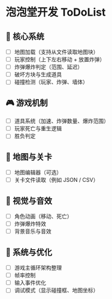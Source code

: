 # 泡泡堂开发 ToDoList

## 🧩 核心系统
- [ ] 地图加载（支持从文件读取地图块）
- [ ] 玩家控制（上下左右移动 + 放置炸弹）
- [ ] 炸弹爆炸判定（范围、延迟）
- [ ] 破坏方块与生成道具
- [ ] 碰撞检测（玩家、炸弹、墙体）

## 🎮 游戏机制
- [ ] 道具系统（加速、炸弹数量、爆炸范围）
- [ ] 玩家死亡与重生逻辑
- [ ] 胜负判定

## 🧱 地图与关卡
- [ ] 地图编辑器（可选）
- [ ] 关卡文件读取（例如 JSON / CSV）

## 🎵 视觉与音效
- [ ] 角色动画（移动、死亡）
- [ ] 炸弹爆炸特效
- [ ] 背景音乐与音效

## 🧰 系统与优化
- [ ] 游戏主循环架构整理
- [ ] 帧率控制
- [ ] 输入事件优化
- [ ] 调试模式（显示碰撞框、地图坐标）
